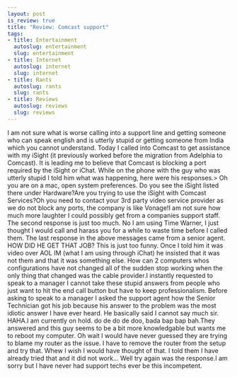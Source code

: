 ```yaml
--- 
layout: post
is_review: true
title: "Review: Comcast support"
tags: 
- title: Entertainment
  autoslug: entertainment
  slug: entertainment
- title: Internet
  autoslug: internet
  slug: internet
- title: Rants
  autoslug: rants
  slug: rants
- title: Reviews
  autoslug: reviews
  slug: reviews
---
```

I am not sure what is worse calling into a support line and getting someone who can speak english and is utterly stupid or getting someone from India which you cannot understand.  Today I called into Comcast to get assistance with my iSight (it previously worked before the migration from Adelphia to Comcast).  It is leading me to believe that Comcast is blocking a port required by the iSight or iChat.  While on the phone with the guy who was utterly stupid I told him what was happening, here were his responses.> Oh you are on a mac, open system preferences.  Do you see the iSight listed there under Hardware?Are you trying to use the iSight with Comcast Services?Oh you need to contact your 3rd party video service provider as we do not block any ports, the company is like Vonage!I am not sure how much more laughter I could possibly get from a companies support staff.  The second response is just too much.  No I am using Time Warner, I just thought I would call and harass you for a while to waste time before I called them.  The last response in the above messages came from a senior agent.  HOW DID HE GET THAT JOB?  This is just too funny.  Once I told him it was video over AOL IM (what I am using through iChat) he insisted that it was not them and that it was something else.  How can 2 computers whos configurations have not changed all of the sudden stop working when the only thing that changed was the cable provider.I instantly requested to speak to a manager I cannot take these stupid answers from people who just want to hit the end call button but have to keep professionalism.  Before asking to speak to a manager I asked the support agent how the Senior Technician got his job because his answer to the problem was the most idiotic answer I have ever heard.  He basically said I cannot say much sir.  HAHA.I am currently on hold. do de do de doo, bada bap bap bah.They answered and this guy seems to be a bit more knowledgable but wants me to reboot my computer.  Oh wait I would have never guessed they are trying to blame my router as the issue.  I have to remove the router from the setup and try that.  Whew I wish I would have thought of that.  I told them I have already tried that and it did not work...  Well try again was the response.I am sorry but I have never had support techs ever be this incompetent.
